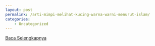 ```yaml
---
layout: post
permalink: /arti-mimpi-melihat-kucing-warna-warni-menurut-islam/
categories:
    - Uncategorized
---
```


[Baca Selengkapnya](/10)